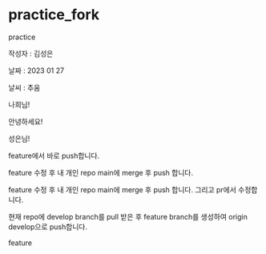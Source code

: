 # practice_fork

practice

작성자 : 김성은

날짜 : 2023 01 27

날씨 : 추움

나희님!

안녕하세요!

성은님!

feature에서 바로 push합니다.

feature 수정 후 내 개인 repo main에 merge 후 push 합니다.

feature 수정 후 내 개인 repo main에 merge 후 push 합니다. 그리고 pr에서 수정합니다.

현재 repo에 develop branch를 pull 받은 후 feature branch를 생성하여 origin develop으로 push합니다. 

feature